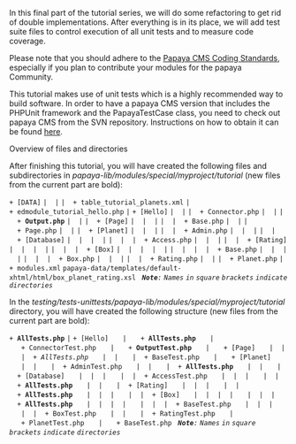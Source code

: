 
In this final part of the tutorial series, we will do some refactoring to get rid of double implementations. After everything is in its place, we will add test suite files to control execution of all unit tests and to measure code coverage.

Please note that you should adhere to the [Papaya CMS Coding Standards](/Papaya_CMS_Coding_Standards.md), especially if you plan to contribute your modules for the papaya Community.

This tutorial makes use of unit tests which is a highly recommended way to build software. In order to have a papaya CMS version that includes the PHPUnit framework and the PapayaTestCase class, you need to check out papaya CMS from the SVN repository. Instructions on how to obtain it can be found [here](http://www.papaya-cms.com/download.990.en.html#svn).

Overview of files and directories

After finishing this tutorial, you will have created the following files and subdirectories in *papaya-lib/modules/special/myproject/tutorial* (new files from the current part are bold):

`+ [DATA]`
`|  |`
`|  + table_tutorial_planets.xml`
`|`
`+ edmodule_tutorial_hello.php`
`|`
`+ [Hello]`
`|  |`
`|  + Connector.php`
`|  |`
`|  + `**`Output.php`**
`|  |`
`|  + [Page]`
`|  |  |`
`|  |  + Base.php`
`|  |`
`|  + Page.php`
`|  |`
`|  + [Planet]`
`|  |  |`
`|  |  + Admin.php`
`|  |  |`
`|  |  + [Database]`
`|  |  |  |`
`|  |  |  + Access.php`
`|  |  |`
`|  |  + [Rating]`
`|  |  |  |`
`|  |  |  + [Box]`
`|  |  |  |  |`
`|  |  |  |  + Base.php`
`|  |  |  |`
`|  |  |  + Box.php`
`|  |  |`
`|  |  + Rating.php`
`|  |`
`|  + Planet.php`
`|`
`+ modules.xml`
`papaya-data/templates/default-xhtml/html/box_planet_rating.xsl`
` `***`Note`**`:` `Names` `in` `square` `brackets` `indicate` `directories`*

In the *testing/tests-unittests/papaya-lib/modules/special/myproject/tutorial* directory, you will have created the following structure (new files from the current part are bold):

`+ `**`AllTests.php`**
`|`
`+ [Hello]`
`   |`
`   + `**`AllTests.php`**
`   |`
`   + ConnectorTest.php`
`   |`
`   + `**`OutputTest.php`**
`   |`
`   + [Page]`
`   |  |`
`   |  + `*`AllTests.php`*
`   |  |`
`   |  + BaseTest.php`
`   |`
`   + [Planet]`
`   |  |`
`   |  + AdminTest.php`
`   |  |`
`   |  + `**`AllTests.php`**
`   |  |`
`   |  + [Database]`
`   |  |  |`
`   |  |  + AccessTest.php`
`   |  |  |`
`   |  |  + `**`AllTests.php`**
`   |  |`
`   |  + [Rating]`
`   |  |  |`
`   |  |  + `**`AllTests.php`**
`   |  |  |`
`   |  |  + [Box]`
`   |  |  |  |`
`   |  |  |  + `**`AllTests.php`**
`   |  |  |  |`
`   |  |  |  + BaseTest.php`
`   |  |  |`
`   |  |  + BoxTest.php`
`   |  |`
`   |  + RatingTest.php`
`   |`
`   + PlanetTest.php`
`   |`
`   + BaseTest.php`
` `***`Note`**`:` `Names` `in` `square` `brackets` `indicate` `directories`*